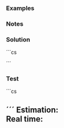 
### Examples

### Notes
> 
### Solution
´´´cs

´´´
### Test
´´´cs

´´´
Estimation: 
<br> Real time: 
--------------------------
